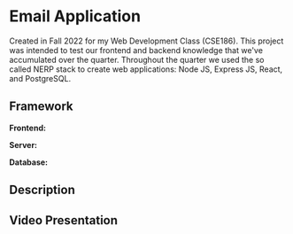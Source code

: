 # Email Application
Created in Fall 2022 for my Web Development Class (CSE186).
This project was intended to test our frontend and backend knowledge that we've accumulated over the quarter.
Throughout the quarter we used the so called NERP stack to create web applications:
Node JS,
Express JS,
React,
and PostgreSQL.

## Framework
**Frontend:**

**Server:**

**Database:**

## Description

## Video Presentation
